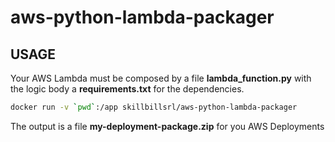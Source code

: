# aws-python-lambda-packager

## USAGE

Your AWS Lambda must be composed by a file **lambda_function.py** with the logic body a **requirements.txt** for the dependencies.

```bash
docker run -v `pwd`:/app skillbillsrl/aws-python-lambda-packager
```

The output is a file **my-deployment-package.zip** for you AWS Deployments